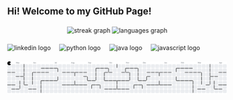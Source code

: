 <h2 align="left">Hi! Welcome to my GitHub Page!</h2>

###

<div align="center">
  <img src="https://streak-stats.demolab.com?user=johnL128&locale=en&mode=daily&theme=dracula&hide_border=false&border_radius=5" height="150" alt="streak graph"  />
  <img src="https://github-readme-stats.vercel.app/api/top-langs?username=johnL128&locale=en&hide_title=false&layout=compact&card_width=320&langs_count=5&theme=dracula&hide_border=false" height="200" alt="languages graph"  />
</div>

###

<div align="left">
  <img src="linkedin.com/in/john-louiehalog" height="30" alt="linkedin logo"  />
  <img width="12" />
  <img src="https://cdn.jsdelivr.net/gh/devicons/devicon/icons/python/python-original.svg" height="30" alt="python logo"  />
  <img width="12" />
  <img src="https://cdn.jsdelivr.net/gh/devicons/devicon/icons/java/java-original.svg" height="30" alt="java logo"  />
  <img width="12" />
  <img src="https://cdn.jsdelivr.net/gh/devicons/devicon/icons/javascript/javascript-original.svg" height="30" alt="javascript logo"  />
</div>

###

<picture>
  <source media="(prefers-color-scheme: dark)" srcset="https://raw.githubusercontent.com/johnL128/johnL128/output/pacman-contribution-graph-dark.svg">
  <source media="(prefers-color-scheme: light)" srcset="https://raw.githubusercontent.com/johnL128/johnL128/output/pacman-contribution-graph.svg">
  <img alt="pacman contribution graph" src="https://raw.githubusercontent.com/johnL128/johnL128/output/pacman-contribution-graph.svg">
</picture>

###
